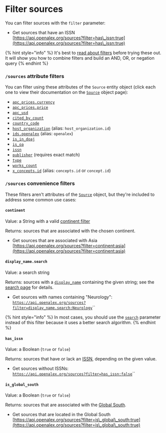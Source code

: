 # Filter sources

You can filter sources with the `filter` parameter:

* Get sources that have an ISSN\
  [https://api.openalex.org/sources?filter=has\_issn:true](https://api.openalex.org/sources?filter=has\_issn:true)

{% hint style="info" %}
It's best to [read about filters](../../how-to-use-the-api/get-lists-of-entities/filter-entity-lists.md) before trying these out. It will show you how to combine filters and build an AND, OR, or negation query
{% endhint %}

### `/sources` attribute filters

You can filter using these attributes of the `Source` entity object (click each one to view their documentation on the [`Source`](venue-object.md) object page):

* [`apc_prices.currency`](venue-object.md#apc\_prices)
* [`apc_prices.price`](venue-object.md#apc\_prices)
* [`apc_usd`](venue-object.md#apc\_usd)
* [`cited_by_count`](venue-object.md#cited\_by\_count)
* [`country_code`](venue-object.md#country\_code)
* [`host_organization`](venue-object.md#host\_organization) (alias: `host_organization.id`)
* [`ids.openalex`](venue-object.md#ids) (alias: `openalex`)
* [`is_in_doaj`](venue-object.md#is\_in\_doaj)
* [`is_oa`](venue-object.md#is\_oa)
* [`issn`](venue-object.md#issn)
* [`publisher`](venue-object.md#publisher) (requires exact match)
* [`type`](venue-object.md#type)
* [`works_count`](venue-object.md#works\_count)
* [`x_concepts.id`](venue-object.md#x\_concepts) (alias: `concepts.id` or `concept.id`)

### `/sources` convenience filters

These filters aren't attributes of the [`Source`](venue-object.md) object, but they're included to address some common use cases:

#### `continent`

Value: a String with a valid [continent filter](../geo/continents.md#filter-by-continent)

Returns: sources that are associated with the chosen continent.

* Get sources that are associated with Asia\
  [https://api.openalex.org/sources?filter=continent:asia](https://api.openalex.org/sources?filter=continent:asia)

#### `display_name.search`

Value: a search string

Returns: sources with a [`display_name`](venue-object.md#display\_name) containing the given string; see the [search page](search-venues.md) for details.

* Get sources with names containing "Neurology":\
  [`https://api.openalex.org/sources?filter=display_name.search:Neurology`](https://api.openalex.org/sources?filter=display\_name.search:Neurology)``

{% hint style="info" %}
In most cases, you should use the [`search`](search-venues.md#venues-full-search) parameter instead of this filter because it uses a better search algorithm.
{% endhint %}

#### `has_issn`

Value: a Boolean (`true` or `false`)

Returns: sources that have or lack an [ISSN](broken-reference), depending on the given value.

* Get sources without ISSNs:\
  [`https://api.openalex.org/sources?filter=has_issn:false`](https://api.openalex.org/sources?filter=has\_issn:false)``

#### `is_global_south`

Value: a Boolean (`true` or `false`)

Returns: sources that are associated with the [Global South](../geo/regions.md#global-south).

* Get sources that are located in the Global South\
  [https://api.openalex.org/sources?filter=is\_global\_south:true](https://api.openalex.org/sources?filter=is\_global\_south:true)
